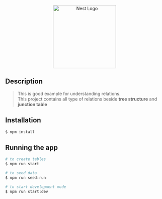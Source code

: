 <p align="center">
  <a href="http://nestjs.com/" target="blank"><img src="https://nestjs.com/img/logo-small.svg" width="200" alt="Nest Logo" /></a>
</p>

[circleci-image]: https://img.shields.io/circleci/build/github/nestjs/nest/master?token=abc123def456
[circleci-url]: https://circleci.com/gh/nestjs/nest

  

## Description

> This is good example for understanding relations.
> <br>
> This project contains all type of relations beside **tree structure** and **junction table** 



## Installation

```bash
$ npm install
```

## Running the app

```bash
# to create tables
$ npm run start

# to seed data
$ npm run seed:run

# to start development mode
$ npm run start:dev
```

